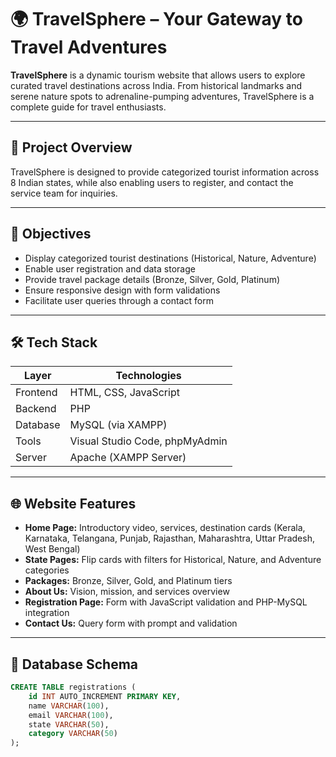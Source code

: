 # 🌍 TravelSphere – Your Gateway to Travel Adventures

**TravelSphere** is a dynamic tourism website that allows users to explore curated travel destinations across India. From historical landmarks and serene nature spots to adrenaline-pumping adventures, TravelSphere is a complete guide for travel enthusiasts.

---

## 📌 Project Overview

TravelSphere is designed to provide categorized tourist information across 8 Indian states, while also enabling users to register, and contact the service team for inquiries.

---

## 🎯 Objectives

- Display categorized tourist destinations (Historical, Nature, Adventure)  
- Enable user registration and data storage  
- Provide travel package details (Bronze, Silver, Gold, Platinum)  
- Ensure responsive design with form validations  
- Facilitate user queries through a contact form  

---

## 🛠️ Tech Stack

| Layer     | Technologies                      |
|-----------|-----------------------------------|
| Frontend  | HTML, CSS, JavaScript             |
| Backend   | PHP                               |
| Database  | MySQL (via XAMPP)                 |
| Tools     | Visual Studio Code, phpMyAdmin    |
| Server    | Apache (XAMPP Server)             |

---

## 🌐 Website Features

- **Home Page:** Introductory video, services, destination cards (Kerala, Karnataka, Telangana, Punjab, Rajasthan, Maharashtra, Uttar Pradesh, West Bengal)  
- **State Pages:** Flip cards with filters for Historical, Nature, and Adventure categories  
- **Packages:** Bronze, Silver, Gold, and Platinum tiers  
- **About Us:** Vision, mission, and services overview  
- **Registration Page:** Form with JavaScript validation and PHP-MySQL integration  
- **Contact Us:** Query form with prompt and validation   

---

## 🧱 Database Schema

```sql
CREATE TABLE registrations (
    id INT AUTO_INCREMENT PRIMARY KEY,
    name VARCHAR(100),
    email VARCHAR(100),
    state VARCHAR(50),
    category VARCHAR(50)
);

